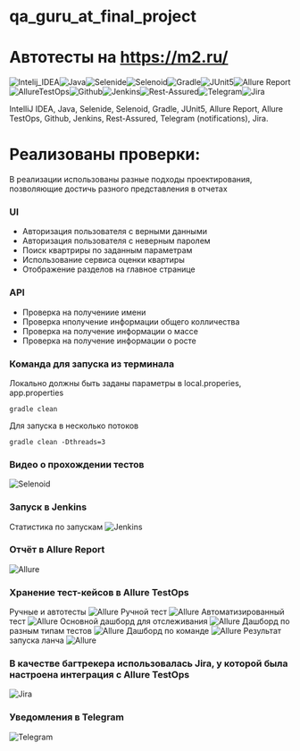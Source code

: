 
# qa_guru_at_final_project
# Автотесты на https://m2.ru/

![Intelij_IDEA](src/test/resources/files/icons/Intelij_IDEA.png)![Java](src/test/resources/files/icons/Java.png)![Selenide](src/test/resources/files/icons/Selenide.png)![Selenoid](src/test/resources/files/icons/Selenoid.png)![Gradle](src/test/resources/files/icons/Gradle.png)![JUnit5](src/test/resources/files/icons/JUnit5.png)![Allure Report](src/test/resources/files/icons/Allure_Report.png)![AllureTestOps](src/test/resources/files/icons/AllureTestOps.png)![Github](src/test/resources/files/icons/Github.png)![Jenkins](src/test/resources/files/icons/Jenkins.png)![Rest-Assured](src/test/resources/files/icons/Rest-Assured.png)![Telegram](src/test/resources/files/icons/Telegram.png)![Jira](src/test/resources/files/icons/Jira.png)

IntelliJ IDEA, Java, Selenide, Selenoid, Gradle, JUnit5, Allure Report, Allure TestOps, Github, Jenkins, Rest-Assured,
Telegram (notifications), Jira.

# Реализованы проверки:
В реализации использованы разные подходы проектирования, позволяющие достичь разного представления в отчетах
### UI
- Авторизация пользователя с верными данными
- Авторизация пользователя с неверным паролем
- Поиск квартриры по заданным параметрам
- Использование сервиса оценки квартиры
- Отображение разделов на главное странице

### API
- Проверка на получениие имени 
- Проверка нполучение информации общего колличества
- Проверка на получение информации о массе
- Проверка на получение информации о росте

### Команда для запуска из терминала
Локально должны быть заданы параметры в local.properies, app.properties
```
gradle clean
```
Для запуска в несколько потоков
```
gradle clean -Dthreads=3
```
### Видео о прохождении тестов
![Selenoid](src/test/resources/files/run_test.gif)

### Запуск в Jenkins
Статистика по запускам
![Jenkins](src/test/resources/files/Jenkins.png)

### Отчёт в Allure Report
![Allure](src/test/resources/files/Allure.png)

### Хранение тест-кейсов в Allure TestOps
Ручные и автотесты
![Allure](src/test/resources/files/AllueTestCases.png)
Ручной тест
![Allure](src/test/resources/files/SampleManualCase.png)
Автоматизированный тест
![Allure](src/test/resources/files/AutomatedTest.png)
Основной дашборд для отслеживания
![Allure](src/test/resources/files/AllureBaseDashboard.png)
Дашборд по разным типам тестов
![Allure](src/test/resources/files/AllureTestsVariants.png)
Дашборд по команде
![Allure](src/test/resources/files/Allure_team.png)
Результат запуска ланча
![Allure](src/test/resources/files/LaunchResults.png)

### В качестве багтрекера использовалась Jira, у которой была настроена интеграция с Allure TestOps
![Jira](src/test/resources/files/Jira.png)

### Уведомления в Telegram
![Telegram](src/test/resources/files/Telegram.png)
